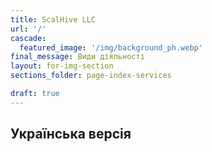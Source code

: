 ```yaml
---
title: ScalHive LLC
url: '/'
cascade:
  featured_image: '/img/background_ph.webp'
final_message: Види діяльності
layout: for-img-section
sections_folder: page-index-services

draft: true
---
```

## Українська версія